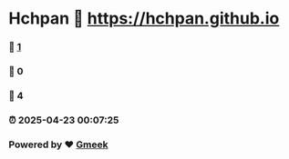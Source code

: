 # Hchpan :link: https://hchpan.github.io 
### :page_facing_up: [1](https://hchpan.github.io/tag.html) 
### :speech_balloon: 0 
### :hibiscus: 4 
### :alarm_clock: 2025-04-23 00:07:25 
### Powered by :heart: [Gmeek](https://github.com/Meekdai/Gmeek)
